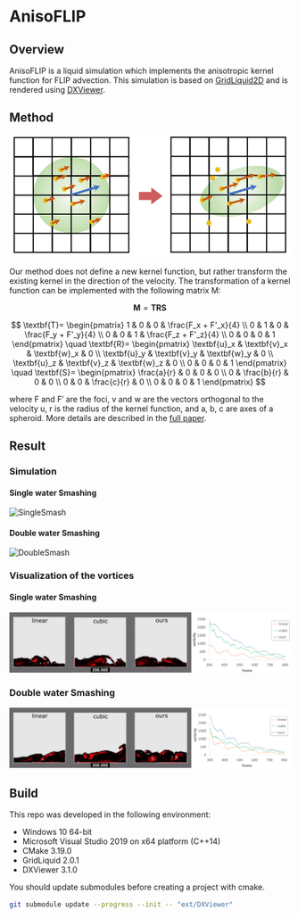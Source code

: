 # AnisoFLIP
## Overview
AnisoFLIP is a liquid simulation which implements the anisotropic kernel function for FLIP advection. This simulation is based on <A href="https://github.com/jklee95/GridLiquid2D">GridLiquid2D</A> and is rendered using <A href="https://github.com/jklee95/DXViewer">DXViewer</A>.

## Method
![KernelDeformation](docs/images/KernelDeformation.png)

Our method does not define a new kernel function, but rather transform the existing kernel in the direction of the velocity. The transformation of a kernel function can be implemented with the following matrix M:

$$
\textbf{M} = \textbf{TRS}
$$

$$
\textbf{T}=
    \begin{pmatrix}
    1 & 0 & 0 & \frac{F_x + F'_x}{4} \\
    0 & 1 & 0 & \frac{F_y + F'_y}{4} \\
    0 & 0 & 1 & \frac{F_z + F'_z}{4} \\
    0 & 0 & 0 & 1 
    \end{pmatrix}
    \quad
    \textbf{R}=
    \begin{pmatrix}
    \textbf{u}_x & \textbf{v}_x & \textbf{w}_x & 0 \\
    \textbf{u}_y & \textbf{v}_y & \textbf{w}_y & 0 \\
    \textbf{u}_z & \textbf{v}_z & \textbf{w}_z & 0 \\
    0 & 0 & 0 & 1 
    \end{pmatrix}
    \quad
    \textbf{S}=
    \begin{pmatrix}
    \frac{a}{r} & 0 & 0 & 0 \\
    0 & \frac{b}{r} & 0 & 0 \\
    0 & 0 & \frac{c}{r} & 0 \\
    0 & 0 & 0 & 1 
    \end{pmatrix}
$$

where F and F′ are the foci, v and w are the vectors orthogonal to the velocity u, r is the
radius of the kernel function, and a, b, c are axes of a spheroid. More details are described in the <A href="https://github.com/jklee95/AnisoFLIP/blob/master/docs/paper.pdf">full paper</A>.

## Result
### Simulation
#### Single water Smashing
![SingleSmash](docs/images/SingleSmash.gif)
####  Double water Smashing
![DoubleSmash](docs/images/DoubleSmash.gif)
### Visualization of the vortices
#### Single water Smashing
![SingleSamsh_curl](docs/images/SingleSmash_curl_plot.gif)
### Double water Smashing
![DoubleSmash_curl](docs/images/DoubleSmash_curl_plot.gif)

## Build
This repo was developed in the following environment:
* Windows 10 64-bit
* Microsoft Visual Studio 2019 on x64 platform (C++14)
* CMake 3.19.0
* GridLiquid 2.0.1
* DXViewer 3.1.0

You should update submodules before creating a project with cmake.

```bash
git submodule update --progress --init -- "ext/DXViewer"
```
